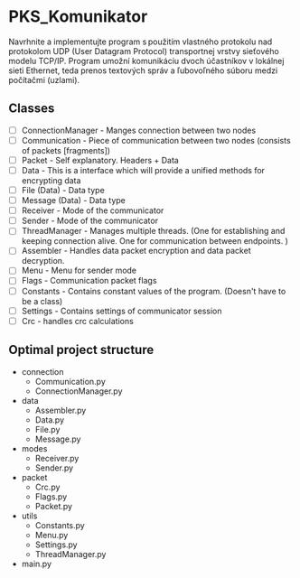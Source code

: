 # PKS_Komunikator
Navrhnite a implementujte program s použitím vlastného protokolu nad protokolom UDP (User Datagram Protocol) transportnej vrstvy sieťového modelu TCP/IP. Program umožní komunikáciu dvoch účastníkov v lokálnej sieti Ethernet, teda prenos textových správ a ľubovoľného súboru medzi počítačmi (uzlami).

## Classes
- [ ] ConnectionManager - Manges connection between two nodes
- [ ] Communication - Piece of communication between two nodes (consists of packets [fragments])
- [ ] Packet - Self explanatory. Headers + Data
- [ ] Data - This is a interface which will provide a unified methods for encrypting data
- [ ] File (Data) - Data type
- [ ] Message (Data) - Data type
- [ ] Receiver - Mode of the communicator
- [ ] Sender - Mode of the communicator
- [ ] ThreadManager - Manages multiple threads. (One for establishing and keeping connection alive. One for 
  communication between endpoints. )
- [ ] Assembler - Handles data packet encryption and data packet decryption.
- [ ] Menu - Menu for sender mode
- [ ] Flags - Communication packet flags
- [ ] Constants - Contains constant values of the program. (Doesn't have to be a class)
- [ ] Settings - Contains settings of communicator session
- [ ] Crc - handles crc calculations

## Optimal project structure

- connection
  - Communication.py
  - ConnectionManager.py
- data
  - Assembler.py
  - Data.py
  - File.py
  - Message.py
- modes
  - Receiver.py
  - Sender.py
- packet
  - Crc.py
  - Flags.py
  - Packet.py
- utils
  - Constants.py
  - Menu.py
  - Settings.py
  - ThreadManager.py
- main.py